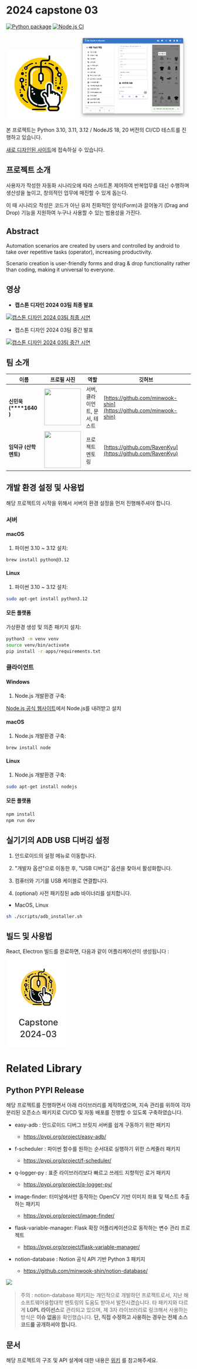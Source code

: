 # 2024 capstone 03

[![Python package](https://github.com/kookmin-sw/capstone-2024-03/actions/workflows/python-package.yml/badge.svg)](https://github.com/kookmin-sw/capstone-2024-03/actions/workflows/python-package.yml)
[![Node.js CI](https://github.com/kookmin-sw/capstone-2024-03/actions/workflows/node.js.yml/badge.svg)](https://github.com/kookmin-sw/capstone-2024-03/actions/workflows/node.js.yml)

![](./client/public/logo192.png)
<img src="app_ui.png" width="300" height="auto"/>

본 프로젝트는 Python 3.10, 3.11, 3.12 / NodeJS 18, 20 버전의 CI/CD 테스트를 진행하고 있습니다.

[새로 디자인된 사이트](https://minwook-shin.github.io/capstone-2024-03-web)에 접속하실 수 있습니다.

## 프로젝트 소개

사용자가 작성한 자동화 시나리오에 따라 스마트폰 제어하여 반복업무를 대신 수행하며 생산성을 높이고, 창의적인 업무에 매진할 수 있게 돕는다.

이 때 시나리오 작성은 코드가 아닌 유저 친화적인 양식(Form)과 끌어놓기 (Drag and Drop) 기능을 지원하여 누구나 사용할 수 있는 범용성을 가진다.

## Abstract

Automation scenarios are created by users and controlled by android to take over repetitive tasks (operator), increasing productivity.

Scenario creation is user-friendly forms and drag & drop functionality rather than coding, making it universal to everyone.

## 영상

* **캡스톤 디자인 2024 03팀 최종 발표**

[![캡스톤 디자인 2024 03팀 최종 시연](https://img.youtube.com/vi/m36ozV_C6jk/0.jpg)](https://www.youtube.com/watch?v=m36ozV_C6jk)

* 캡스톤 디자인 2024 03팀 중간 발표

[![캡스톤 디자인 2024 03팀 중간 시연](https://img.youtube.com/vi/0gcAZPV-hl8/0.jpg)](https://www.youtube.com/watch?v=0gcAZPV-hl8)

## 팀 소개

|이름|프로필 사진 | 역할 | 깃허브|
| - | - | - | - | 
| **신민욱 (\*\*\*\*1640 )** | <img src="https://avatars.githubusercontent.com/u/12551635?v=4" width="100" height="100"/> | 서버, 클라이언트, 문서, 테스트 | [https://github.com/minwook-shin](https://github.com/minwook-shin) | 
| **임덕규 (산학 멘토)** | <img src="https://avatars.githubusercontent.com/u/1933975?v=4" width="100" height="100"/> | 프로젝트 멘토링 | [https://github.com/RavenKyu](https://github.com/RavenKyu) |

## 개발 환경 설정 및 사용법

해당 프로젝트의 시작을 위해서 서버의 환경 설정을 먼저 진행해주셔야 합니다.

### 서버

#### macOS

1. 파이썬 3.10 ~ 3.12 설치:

```bash
brew install python@3.12
```

#### Linux

1. 파이썬 3.10 ~ 3.12 설치:

```bash
sudo apt-get install python3.12
```

#### 모든 플랫폼

가상환경 생성 및 의존 패키지 설치:

```bash
python3 -m venv venv
source venv/bin/activate
pip install -r apps/requirements.txt 
```

### 클라이언트

#### Windows

1. Node.js 개발환경 구축:

[Node.js 공식 웹사이트](https://nodejs.org/en/download/)에서 Node.js를 내려받고 설치

#### macOS

1. Node.js 개발환경 구축:

```bash
brew install node
```

#### Linux

1. Node.js 개발환경 구축:

```bash
sudo apt-get install nodejs
```

#### 모든 플랫폼

```bash
npm install
npm run dev
```

## 실기기의 ADB USB 디버깅 설정

1. 안드로이드의 설정 메뉴로 이동합니다.

2. "개발자 옵션"으로 이동한 후, "USB 디버깅" 옵션을 찾아서 활성화합니다.

3. 컴퓨터와 기기를 USB 케이블로 연결합니다.

4. (optional) 사전 패키징된 adb 바이너리를 설치합니다.

* MacOS, Linux

```bash
sh ./scripts/adb_installer.sh
```

## 빌드 및 사용법

React, Electron 빌드를 완료하면, 다음과 같이 어플리케이션이 생성됩니다 : 

![](app_preview.png)

# Related Library

## Python PYPI Release

해당 프로젝트를 진행하면서 아래 라이브러리를 제작하였으며, 지속 관리를 위하여 각자 분리된 오픈소스 패키지로 CI/CD 및 자동 배포를 진행할 수 있도록 구축하였습니다.

* easy-adb : 안드로이드 디버그 브릿지 서버를 쉽게 구동하기 위한 패키지
    * https://pypi.org/project/easy-adb/

* f-scheduler : 파이썬 함수를 원하는 순서대로 실행하기 위한 스케줄러 패키지
    * https://pypi.org/project/f-scheduler/

* q-logger-py : 표준 라이브러리보다 빠르고 쓰레드 지향적인 로거 패키지
    * https://pypi.org/project/q-logger-py/

* image-finder: 터미널에서만 동작하는 OpenCV 기반 이미지 좌표 및 텍스트 추출하는 패키지
    * https://pypi.org/project/image-finder/

* flask-variable-manager: Flask 확장 어플리케이션으로 동작하는 변수 관리 프로젝트
    * https://pypi.org/project/flask-variable-manager/

* notion-database : Notion 공식 API 기반 Python 3 패키지
    * https://github.com/minwook-shin/notion-database/

![](https://assets.piptrends.com/get-widget/notion-database.svg)
> 주의 : notion-database 패키지는 개인적으로 개발하던 프로젝트로서, 지난 해 소프트웨어융합대학 멘토링의 도움도 받아서 발전시켰습니다.
타 패키지와 다르게 **LGPL 라이선스**로 관리되고 있으며, 제 3자 라이브러리로 링크해서 사용하는 방식은 **이슈 없음**을 확인했습니다. **단, 직접 수정하고 사용하는 경우는 전체 소스코드를 공개하셔야 합니다.**


## 문서

해당 프로젝트의 구조 및 API 설계에 대한 내용은 [위키](https://github.com/kookmin-sw/capstone-2024-03/wiki) 를 참고해주세요.
